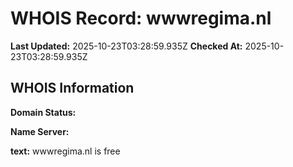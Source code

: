 # WHOIS Record: wwwregima.nl

**Last Updated:** 2025-10-23T03:28:59.935Z
**Checked At:** 2025-10-23T03:28:59.935Z

## WHOIS Information

**Domain Status:** 

**Name Server:** 

**text:** wwwregima.nl is free

